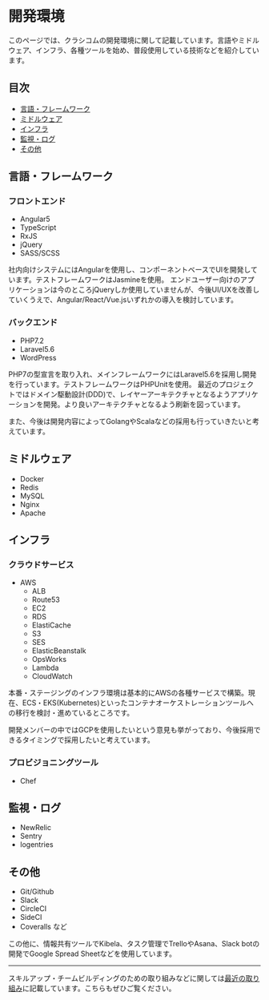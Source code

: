 # 開発環境

このページでは、クラシコムの開発環境に関して記載しています。言語やミドルウェア、インフラ、各種ツールを始め、普段使用している技術などを紹介しています。

## 目次
- [言語・フレームワーク](#言語フレームワーク)
- [ミドルウェア](#ミドルウェア)
- [インフラ](#インフラ)
- [監視・ログ](#監視ログ)
- [その他](#その他)

## 言語・フレームワーク
### フロントエンド

- Angular5
- TypeScript
- RxJS
- jQuery
- SASS/SCSS

社内向けシステムにはAngularを使用し、コンポーネントベースでUIを開発しています。テストフレームワークはJasmineを使用。
エンドユーザー向けのアプリケーションは今のところjQueryしか使用していませんが、今後UI/UXを改善していくうえで、Angular/React/Vue.jsいずれかの導入を検討しています。

### バックエンド

- PHP7.2
- Laravel5.6
- WordPress

PHP7の型宣言を取り入れ、メインフレームワークにはLaravel5.6を採用し開発を行っています。テストフレームワークはPHPUnitを使用。
最近のプロジェクトではドメイン駆動設計(DDD)で、レイヤーアーキテクチャとなるようアプリケーションを開発。より良いアーキテクチャとなるよう刷新を図っています。

また、今後は開発内容によってGolangやScalaなどの採用も行っていきたいと考えています。

## ミドルウェア

- Docker
- Redis
- MySQL
- Nginx
- Apache

## インフラ

### クラウドサービス

- AWS
  - ALB
  - Route53
  - EC2
  - RDS
  - ElastiCache
  - S3
  - SES
  - ElasticBeanstalk
  - OpsWorks
  - Lambda
  - CloudWatch

本番・ステージングのインフラ環境は基本的にAWSの各種サービスで構築。現在、ECS・EKS(Kubernetes)といったコンテナオーケストレーションツールへの移行を検討・進めているところです。

開発メンバーの中ではGCPを使用したいという意見も挙がっており、今後採用できるタイミングで採用したいと考えています。

### プロビジョニングツール

- Chef

## 監視・ログ

- NewRelic
- Sentry
- logentries

## その他

- Git/Github
- Slack
- CircleCI
- SideCI
- Coveralls など

この他に、情報共有ツールでKibela、タスク管理でTrelloやAsana、Slack botの開発でGoogle Spread Sheetなどを使用しています。

---

スキルアップ・チームビルディングのための取り組みなどに関しては[最近の取り組み]()に記載しています。こちらもぜひご覧ください。
